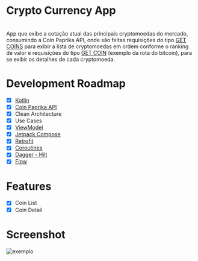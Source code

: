 # Crypto Currency App
<br>App que exibe a cotação atual das principais cryptomoedas do mercado, consumindo a Coin Paprika API, onde são feitas requisições do tipo [GET COINS](https://api.coinpaprika.com/v1/coins) para exibir a lista de cryptomoedas em ordem conforme o ranking de valor e requisições do tipo [GET COIN](https://api.coinpaprika.com/v1/coins/btc-bitcoin) (exemplo da rota do bitcoin), para se exibir os detalhes de cada cryptomoeda.
# Development Roadmap
- [x] [Kotlin](https://kotlinlang.org)
- [x] [Coin Paprika API](coinpaprika.com)
- [x] Clean Architecture
- [x] Use Cases
- [x] [ViewModel](https://developer.android.com/topic/libraries/architecture/viewmodel?authuser=1)
- [x] [Jetpack Compose](https://developer.android.com/jetpack/compose?gclid=Cj0KCQiAmeKQBhDvARIsAHJ7mF4A7I7vCCM-WyihxGfkKkcZXWycULgl7qUF826jH6a7xd6rZazKUjIaAl_qEALw_wcB&gclsrc=aw.ds)
- [x] [Retrofit](https://square.github.io/retrofit/)
- [x] [Coroutines](https://developer.android.com/topic/libraries/architecture/coroutines)
- [x] [Dagger - Hilt](https://developer.android.com/training/dependency-injection/hilt-android)
- [x] [Flow](https://developer.android.com/kotlin/flow?hl=pt-br)
# Features
- [x] Coin List
- [x] Coin Detail
# Screenshot
![exemplo](https://media0.giphy.com/media/iA4bTi1j6hQIOPc3fa/giphy.gif?cid=790b76113a30bcc72b5971a850d6759af37f7a8b37dc500a&rid=giphy.gif&ct=g)
